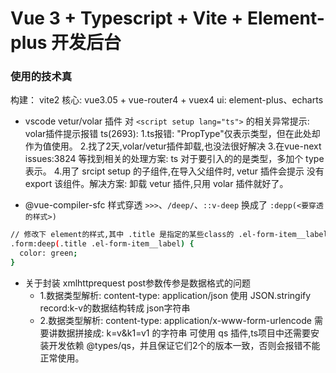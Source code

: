 # Vue 3 + Typescript + Vite + Element-plus 开发后台



### 使用的技术真
构建： vite2
核心: vue3.05 + vue-router4 + vuex4
ui: element-plus、echarts





- vscode vetur/volar 插件 对 `<script setup lang="ts">` 的相关异常提示: 
volar插件提示报错 ts(2693):
1.ts报错: "PropType"仅表示类型，但在此处却作为值使用。
2.找了2天,volar/vetur插件卸载,也没法很好解决
3.在vue-next issues:3824 等找到相关的处理方案: ts 对于要引入的的是类型，多加个 type 表示。
4.用了 srcipt setup 的子组件,在导入父组件时, vetur 插件会提示 没有 export 该组件。解决方案: 卸载 vetur 插件,只用 volar 插件就好了。




- @vue-compiler-sfc 样式穿透 `>>>`、`/deep/`、`::v-deep` 换成了 `:depp(<要穿透的样式>)`
```bash
// 修改下 element的样式,其中 .title 是指定的某些class的 .el-form-item__label
.form:deep(.title .el-form-item__label) {
  color: green;
}
```




- 关于封装 xmlhttprequest post参数传参是数据格式的问题
  + 1.数据类型解析: content-type: application/json
    使用 JSON.stringify record:k-v的数据结构转成 json字符串
  + 2.数据类型解析: content-type: application/x-www-form-urlencode
    需要讲数据拼接成: k=v&k1=v1 的字符串
    可使用 qs 插件,ts项目中还需要安装开发依赖 @types/qs，并且保证它们2个的版本一致，否则会报错不能正常使用。